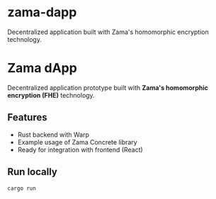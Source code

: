 # zama-dapp
Decentralized application built with Zama's homomorphic encryption technology.
# Zama dApp

Decentralized application prototype built with **Zama's homomorphic encryption (FHE)** technology.

## Features
- Rust backend with Warp
- Example usage of Zama Concrete library
- Ready for integration with frontend (React)

## Run locally
```bash
cargo run
